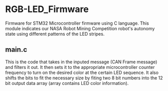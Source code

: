 # RGB-LED_Firmware
Firmware for STM32 Microcontroller firmware using C language. This module indicates our NASA Robot Mining Competition robot's autonomy state using different patterns of the LED stripes.

## main.c
This is the code that takes in the inputed message (CAN Frame message) and filters it out. It then sets it to the appropriate microcontroller counter frequency to turn on the desired color at the certain LED sequence. It also shifts the bits to fit the necessary size by fiting two 8 bit numbers into the 12 bit output data array (array contains LED color information).
